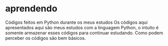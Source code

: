 # aprendendo
Códigos feitos em Python durante os meus estudos
Os códigos aqui apresentados aqui são meus estudos com a linguagem Python, o intuito é somente armazenar esses códigos para continuar estudando.
Como podem perceber os códigos são bem básicos.
